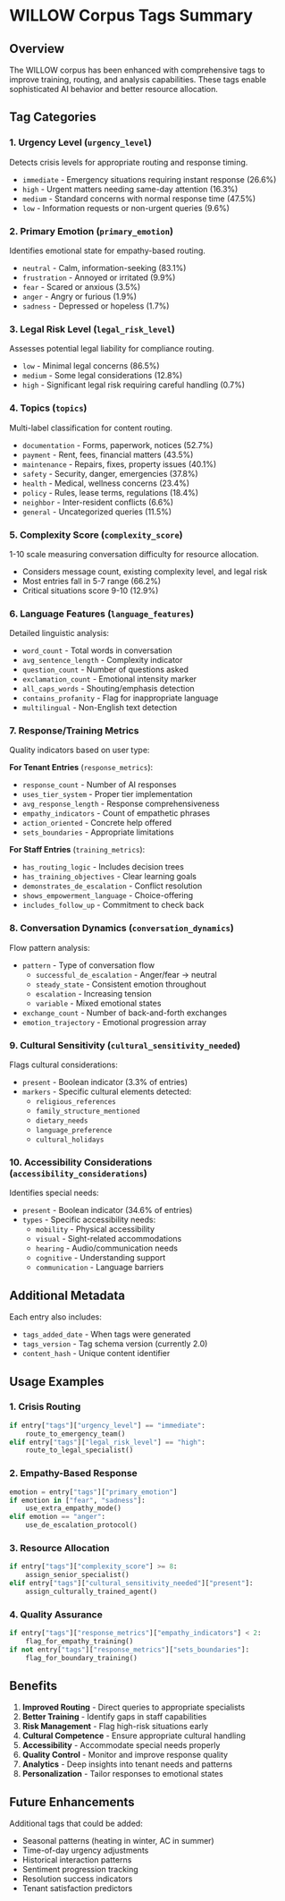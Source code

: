 # WILLOW Corpus Tags Summary

## Overview
The WILLOW corpus has been enhanced with comprehensive tags to improve training, routing, and analysis capabilities. These tags enable sophisticated AI behavior and better resource allocation.

## Tag Categories

### 1. **Urgency Level** (`urgency_level`)
Detects crisis levels for appropriate routing and response timing.
- `immediate` - Emergency situations requiring instant response (26.6%)
- `high` - Urgent matters needing same-day attention (16.3%)
- `medium` - Standard concerns with normal response time (47.5%)
- `low` - Information requests or non-urgent queries (9.6%)

### 2. **Primary Emotion** (`primary_emotion`)
Identifies emotional state for empathy-based routing.
- `neutral` - Calm, information-seeking (83.1%)
- `frustration` - Annoyed or irritated (9.9%)
- `fear` - Scared or anxious (3.5%)
- `anger` - Angry or furious (1.9%)
- `sadness` - Depressed or hopeless (1.7%)

### 3. **Legal Risk Level** (`legal_risk_level`)
Assesses potential legal liability for compliance routing.
- `low` - Minimal legal concerns (86.5%)
- `medium` - Some legal considerations (12.8%)
- `high` - Significant legal risk requiring careful handling (0.7%)

### 4. **Topics** (`topics`)
Multi-label classification for content routing.
- `documentation` - Forms, paperwork, notices (52.7%)
- `payment` - Rent, fees, financial matters (43.5%)
- `maintenance` - Repairs, fixes, property issues (40.1%)
- `safety` - Security, danger, emergencies (37.8%)
- `health` - Medical, wellness concerns (23.4%)
- `policy` - Rules, lease terms, regulations (18.4%)
- `neighbor` - Inter-resident conflicts (6.6%)
- `general` - Uncategorized queries (11.5%)

### 5. **Complexity Score** (`complexity_score`)
1-10 scale measuring conversation difficulty for resource allocation.
- Considers message count, existing complexity level, and legal risk
- Most entries fall in 5-7 range (66.2%)
- Critical situations score 9-10 (12.9%)

### 6. **Language Features** (`language_features`)
Detailed linguistic analysis:
- `word_count` - Total words in conversation
- `avg_sentence_length` - Complexity indicator
- `question_count` - Number of questions asked
- `exclamation_count` - Emotional intensity marker
- `all_caps_words` - Shouting/emphasis detection
- `contains_profanity` - Flag for inappropriate language
- `multilingual` - Non-English text detection

### 7. **Response/Training Metrics**
Quality indicators based on user type:

**For Tenant Entries** (`response_metrics`):
- `response_count` - Number of AI responses
- `uses_tier_system` - Proper tier implementation
- `avg_response_length` - Response comprehensiveness
- `empathy_indicators` - Count of empathetic phrases
- `action_oriented` - Concrete help offered
- `sets_boundaries` - Appropriate limitations

**For Staff Entries** (`training_metrics`):
- `has_routing_logic` - Includes decision trees
- `has_training_objectives` - Clear learning goals
- `demonstrates_de_escalation` - Conflict resolution
- `shows_empowerment_language` - Choice-offering
- `includes_follow_up` - Commitment to check back

### 8. **Conversation Dynamics** (`conversation_dynamics`)
Flow pattern analysis:
- `pattern` - Type of conversation flow
  - `successful_de_escalation` - Anger/fear → neutral
  - `steady_state` - Consistent emotion throughout
  - `escalation` - Increasing tension
  - `variable` - Mixed emotional states
- `exchange_count` - Number of back-and-forth exchanges
- `emotion_trajectory` - Emotional progression array

### 9. **Cultural Sensitivity** (`cultural_sensitivity_needed`)
Flags cultural considerations:
- `present` - Boolean indicator (3.3% of entries)
- `markers` - Specific cultural elements detected:
  - `religious_references`
  - `family_structure_mentioned`
  - `dietary_needs`
  - `language_preference`
  - `cultural_holidays`

### 10. **Accessibility Considerations** (`accessibility_considerations`)
Identifies special needs:
- `present` - Boolean indicator (34.6% of entries)
- `types` - Specific accessibility needs:
  - `mobility` - Physical accessibility
  - `visual` - Sight-related accommodations
  - `hearing` - Audio/communication needs
  - `cognitive` - Understanding support
  - `communication` - Language barriers

## Additional Metadata
Each entry also includes:
- `tags_added_date` - When tags were generated
- `tags_version` - Tag schema version (currently 2.0)
- `content_hash` - Unique content identifier

## Usage Examples

### 1. Crisis Routing
```python
if entry["tags"]["urgency_level"] == "immediate":
    route_to_emergency_team()
elif entry["tags"]["legal_risk_level"] == "high":
    route_to_legal_specialist()
```

### 2. Empathy-Based Response
```python
emotion = entry["tags"]["primary_emotion"]
if emotion in ["fear", "sadness"]:
    use_extra_empathy_mode()
elif emotion == "anger":
    use_de_escalation_protocol()
```

### 3. Resource Allocation
```python
if entry["tags"]["complexity_score"] >= 8:
    assign_senior_specialist()
elif entry["tags"]["cultural_sensitivity_needed"]["present"]:
    assign_culturally_trained_agent()
```

### 4. Quality Assurance
```python
if entry["tags"]["response_metrics"]["empathy_indicators"] < 2:
    flag_for_empathy_training()
if not entry["tags"]["response_metrics"]["sets_boundaries"]:
    flag_for_boundary_training()
```

## Benefits

1. **Improved Routing** - Direct queries to appropriate specialists
2. **Better Training** - Identify gaps in staff capabilities
3. **Risk Management** - Flag high-risk situations early
4. **Cultural Competence** - Ensure appropriate cultural handling
5. **Accessibility** - Accommodate special needs properly
6. **Quality Control** - Monitor and improve response quality
7. **Analytics** - Deep insights into tenant needs and patterns
8. **Personalization** - Tailor responses to emotional states

## Future Enhancements

Additional tags that could be added:
- Seasonal patterns (heating in winter, AC in summer)
- Time-of-day urgency adjustments
- Historical interaction patterns
- Sentiment progression tracking
- Resolution success indicators
- Tenant satisfaction predictors